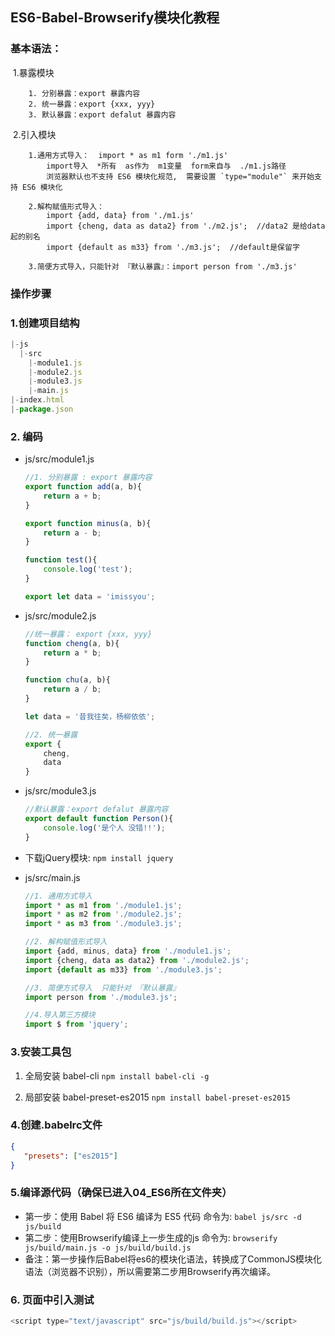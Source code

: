 ## ES6-Babel-Browserify模块化教程

<h3>基本语法：</h3>

​	1.暴露模块

```
	1. 分别暴露：export 暴露内容  
    2. 统一暴露：export {xxx, yyy}  
    3. 默认暴露：export defalut 暴露内容  
```

​	2.引入模块

```
	1.通用方式导入：  import * as m1 form './m1.js'
		import导入  *所有  as作为  m1变量  form来自与  ./m1.js路径
		浏览器默认也不支持 ES6 模块化规范,  需要设置 `type="module"` 来开始支持 ES6 模块化
	
	2.解构赋值形式导入： 
		import {add, data} from './m1.js'
		import {cheng, data as data2} from './m2.js';  //data2 是给data起的别名
		import {default as m33} from './m3.js';  //default是保留字
	
	3.简便方式导入，只能针对 『默认暴露』：import person from './m3.js'
```

<h3>操作步骤</h3>

<h3>1.创建项目结构</h3>

  ```js
  |-js
    |-src
      |-module1.js
      |-module2.js
      |-module3.js
      |-main.js
  |-index.html
  |-package.json
  ```

### 2. 编码
  * js/src/module1.js
    ```js
    //1. 分别暴露 : export 暴露内容 
    export function add(a, b){
        return a + b;
    }
    
    export function minus(a, b){
        return a - b;
    }
    
    function test(){
        console.log('test');
    }
    
    export let data = 'imissyou';
    ```
  * js/src/module2.js  
    ```js
    //统一暴露： export {xxx, yyy}  
    function cheng(a, b){
        return a * b;
    }
    
    function chu(a, b){
        return a / b;
    }
    
    let data = '昔我往矣，杨柳依依';
    
    //2. 统一暴露
    export {
        cheng, 
        data
    }
    ```
  * js/src/module3.js
    ```js
    //默认暴露：export defalut 暴露内容  
    export default function Person(){
        console.log('是个人 没错!!');
    }
    ```
    
  * 下载jQuery模块: ```npm install jquery```
  
  * js/src/main.js
    ```js
    //1. 通用方式导入
    import * as m1 from './module1.js';
    import * as m2 from './module2.js';
    import * as m3 from './module3.js';
    
    //2. 解构赋值形式导入
    import {add, minus, data} from './module1.js';
    import {cheng, data as data2} from './module2.js';
    import {default as m33} from './module3.js';
    
    //3. 简便方式导入  只能针对 『默认暴露』
    import person from './module3.js';
    
    //4.导入第三方模块
    import $ from 'jquery';
    
    ```

### 3.安装工具包

1. 全局安装 babel-cli    `npm install babel-cli -g`

2. 局部安装 babel-preset-es2015  `npm install babel-preset-es2015`


<h3>4.创建.babelrc文件</h3>

```json
{
   "presets": ["es2015"]
}
```

### 5.编译源代码（确保已进入04_ES6所在文件夹）

  * 第一步：使用 Babel 将 ES6 编译为 ES5 代码
            命令为: ```babel js/src -d js/build```
  * 第二步：使用Browserify编译上一步生成的js
            命令为: ```browserify js/build/main.js -o js/build/build.js```
  * 备注：第一步操作后Babel将es6的模块化语法，转换成了CommonJS模块化语法（浏览器不识别），所以需要第二步用Browserify再次编译。

### 6. 页面中引入测试
  ```js
  <script type="text/javascript" src="js/build/build.js"></script>
  ```










